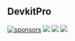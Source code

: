 ## DevkitPro ##

[![sponsors](https://img.shields.io/github/sponsors/rodrigodornelles?color=ff69b4&logo=github)](https://github.com/sponsors/RodrigoDornelles)
[![](https://img.shields.io/badge/dynamic/json?url=https%3A%2F%2Fapi.github.com%2Frepos%2Frodrigodornelles%2Fdocker-images%2Fcommits%3Fpath%3Ddevkitpro%252FDockerfile%26page%3D1%26per_page%3D1&query=%24.0.commit.committer.date&logo=github&logoColor=fff&label=Dockerfile%20updated)](https://github.com/RodrigoDornelles/docker-images/blob/main/devkitpro/Dockerfile)
[![](https://img.shields.io/docker/pulls/rodrigodornelles/devkitpro?logo=docker&logoColor=fff)](https://hub.docker.com/r/rodrigodornelles/devkitpro)
[![](https://img.shields.io/docker/image-size/rodrigodornelles/devkitpro/latest?logo=docker&logoColor=fff)](https://hub.docker.com/r/rodrigodornelles/devkitpro/tags)

